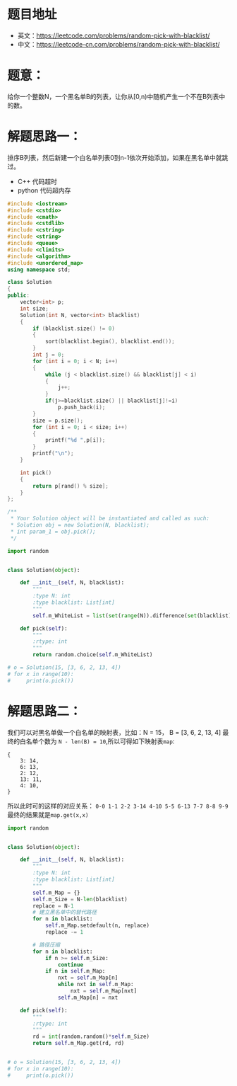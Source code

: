 # 题目地址

- 英文：https://leetcode.com/problems/random-pick-with-blacklist/
- 中文：https://leetcode-cn.com/problems/random-pick-with-blacklist/

# 题意：

给你一个整数N，一个黑名单B的列表，让你从[0,n)中随机产生一个不在B列表中的数。

# 解题思路一：

排序B列表，然后新建一个白名单列表0到n-1依次开始添加，如果在黑名单中就跳过。
- C++ 代码超时
- python 代码超内存

<!--c++0-->
```C++
#include <iostream>
#include <cstdio>
#include <cmath>
#include <cstdlib>
#include <cstring>
#include <string>
#include <queue>
#include <climits>
#include <algorithm>
#include <unordered_map>
using namespace std;

class Solution
{
public:
    vector<int> p;
    int size;
    Solution(int N, vector<int> blacklist)
    {
        if (blacklist.size() != 0)
        {
            sort(blacklist.begin(), blacklist.end());
        }
        int j = 0;
        for (int i = 0; i < N; i++)
        {
            while (j < blacklist.size() && blacklist[j] < i)
            {
                j++;
            }
            if(j>=blacklist.size() || blacklist[j]!=i)
                p.push_back(i);
        }
        size = p.size();
        for (int i = 0; i < size; i++)
        {
            printf("%d ",p[i]);
        }
        printf("\n");
    }

    int pick()
    {
        return p[rand() % size];
    }
};

/**
 * Your Solution object will be instantiated and called as such:
 * Solution obj = new Solution(N, blacklist);
 * int param_1 = obj.pick();
 */
```

<!--python1-->
```python
import random


class Solution(object):

    def __init__(self, N, blacklist):
        """
        :type N: int
        :type blacklist: List[int]
        """
        self.m_WhiteList = list(set(range(N)).difference(set(blacklist)))

    def pick(self):
        """
        :rtype: int
        """
        return random.choice(self.m_WhiteList)

# o = Solution(15, [3, 6, 2, 13, 4])
# for x in range(10):
#     print(o.pick())

```

# 解题思路二：

我们可以对黑名单做一个白名单的映射表，比如：N = 15， B = [3, 6, 2, 13, 4]
最终的白名单个数为 `N - len(B) = 10`,所以可得如下映射表`map`:
```python3
{
    3: 14,
    6: 13,
    2: 12,
    13: 11,
    4: 10,
}
```
所以此时可的这样的对应关系：
`0-0 1-1 2-2 3-14 4-10 5-5 6-13 7-7 8-8 9-9`
最终的结果就是`map.get(x,x)`

<!--python0-->
```python
import random


class Solution(object):

    def __init__(self, N, blacklist):
        """
        :type N: int
        :type blacklist: List[int]
        """
        self.m_Map = {}
        self.m_Size = N-len(blacklist)
        replace = N-1
        # 建立黑名单中的替代路径
        for n in blacklist:
            self.m_Map.setdefault(n, replace)
            replace -= 1

        # 路径压缩
        for n in blacklist:
            if n >= self.m_Size:
                continue
            if n in self.m_Map:
                nxt = self.m_Map[n]
                while nxt in self.m_Map:
                    nxt = self.m_Map[nxt]
                self.m_Map[n] = nxt

    def pick(self):
        """
        :rtype: int
        """
        rd = int(random.random()*self.m_Size)
        return self.m_Map.get(rd, rd)


# o = Solution(15, [3, 6, 2, 13, 4])
# for x in range(10):
#     print(o.pick())

```
